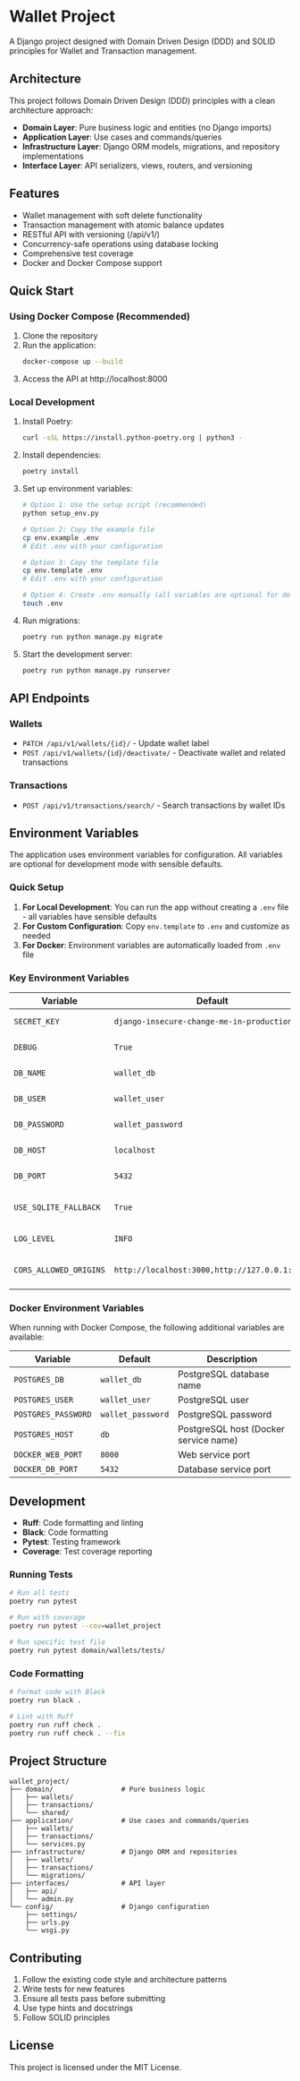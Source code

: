 # Wallet Project

A Django project designed with Domain Driven Design (DDD) and SOLID principles for Wallet and Transaction management.

## Architecture

This project follows Domain Driven Design (DDD) principles with a clean architecture approach:

- **Domain Layer**: Pure business logic and entities (no Django imports)
- **Application Layer**: Use cases and commands/queries
- **Infrastructure Layer**: Django ORM models, migrations, and repository implementations
- **Interface Layer**: API serializers, views, routers, and versioning

## Features

- Wallet management with soft delete functionality
- Transaction management with atomic balance updates
- RESTful API with versioning (/api/v1/)
- Concurrency-safe operations using database locking
- Comprehensive test coverage
- Docker and Docker Compose support

## Quick Start

### Using Docker Compose (Recommended)

1. Clone the repository
2. Run the application:
   ```bash
   docker-compose up --build
   ```
3. Access the API at http://localhost:8000

### Local Development

1. Install Poetry:
   ```bash
   curl -sSL https://install.python-poetry.org | python3 -
   ```

2. Install dependencies:
   ```bash
   poetry install
   ```

3. Set up environment variables:
   ```bash
   # Option 1: Use the setup script (recommended)
   python setup_env.py
   
   # Option 2: Copy the example file
   cp env.example .env
   # Edit .env with your configuration
   
   # Option 3: Copy the template file
   cp env.template .env
   # Edit .env with your configuration
   
   # Option 4: Create .env manually (all variables are optional for development)
   touch .env
   ```

4. Run migrations:
   ```bash
   poetry run python manage.py migrate
   ```

5. Start the development server:
   ```bash
   poetry run python manage.py runserver
   ```

## API Endpoints

### Wallets
- `PATCH /api/v1/wallets/{id}/` - Update wallet label
- `POST /api/v1/wallets/{id}/deactivate/` - Deactivate wallet and related transactions

### Transactions
- `POST /api/v1/transactions/search/` - Search transactions by wallet IDs

## Environment Variables

The application uses environment variables for configuration. All variables are optional for development mode with sensible defaults.

### Quick Setup

1. **For Local Development**: You can run the app without creating a `.env` file - all variables have sensible defaults
2. **For Custom Configuration**: Copy `env.template` to `.env` and customize as needed
3. **For Docker**: Environment variables are automatically loaded from `.env` file

### Key Environment Variables

| Variable | Default | Description |
|----------|---------|-------------|
| `SECRET_KEY` | `django-insecure-change-me-in-production` | Django secret key |
| `DEBUG` | `True` | Enable debug mode |
| `DB_NAME` | `wallet_db` | Database name |
| `DB_USER` | `wallet_user` | Database user |
| `DB_PASSWORD` | `wallet_password` | Database password |
| `DB_HOST` | `localhost` | Database host |
| `DB_PORT` | `5432` | Database port |
| `USE_SQLITE_FALLBACK` | `True` | Use SQLite for local development |
| `LOG_LEVEL` | `INFO` | Logging level |
| `CORS_ALLOWED_ORIGINS` | `http://localhost:3000,http://127.0.0.1:3000` | Allowed CORS origins |

### Docker Environment Variables

When running with Docker Compose, the following additional variables are available:

| Variable | Default | Description |
|----------|---------|-------------|
| `POSTGRES_DB` | `wallet_db` | PostgreSQL database name |
| `POSTGRES_USER` | `wallet_user` | PostgreSQL user |
| `POSTGRES_PASSWORD` | `wallet_password` | PostgreSQL password |
| `POSTGRES_HOST` | `db` | PostgreSQL host (Docker service name) |
| `DOCKER_WEB_PORT` | `8000` | Web service port |
| `DOCKER_DB_PORT` | `5432` | Database service port |

## Development

- **Ruff**: Code formatting and linting
- **Black**: Code formatting
- **Pytest**: Testing framework
- **Coverage**: Test coverage reporting

### Running Tests

```bash
# Run all tests
poetry run pytest

# Run with coverage
poetry run pytest --cov=wallet_project

# Run specific test file
poetry run pytest domain/wallets/tests/
```

### Code Formatting

```bash
# Format code with Black
poetry run black .

# Lint with Ruff
poetry run ruff check .
poetry run ruff check . --fix
```

## Project Structure

```
wallet_project/
├── domain/                 # Pure business logic
│   ├── wallets/
│   ├── transactions/
│   └── shared/
├── application/            # Use cases and commands/queries
│   ├── wallets/
│   ├── transactions/
│   └── services.py
├── infrastructure/         # Django ORM and repositories
│   ├── wallets/
│   ├── transactions/
│   └── migrations/
├── interfaces/             # API layer
│   ├── api/
│   └── admin.py
└── config/                 # Django configuration
    ├── settings/
    ├── urls.py
    └── wsgi.py
```

## Contributing

1. Follow the existing code style and architecture patterns
2. Write tests for new features
3. Ensure all tests pass before submitting
4. Use type hints and docstrings
5. Follow SOLID principles

## License

This project is licensed under the MIT License.
